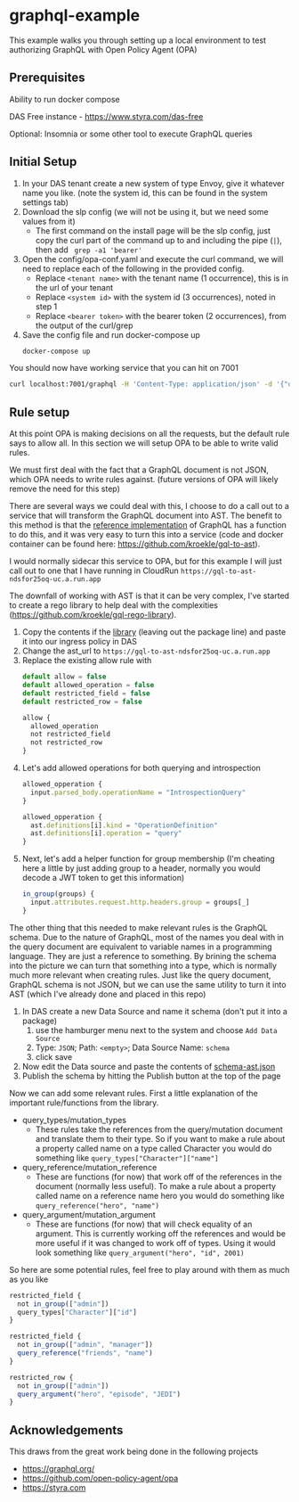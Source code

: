 # graphql-example

This example walks you through setting up a local environment to test authorizing GraphQL with Open Policy Agent (OPA)


## Prerequisites 
Ability to run docker compose

DAS Free instance - https://www.styra.com/das-free

Optional: Insomnia or some other tool to execute GraphQL queries


## Initial Setup
1. In your DAS tenant create a new system of type Envoy, give it whatever name you like.  (note the system id, this can be found in the system settings tab)
1. Download the slp config (we will not be using it, but we need some values from it)
    * The first command on the install page will be the slp config, just copy the curl part of the command up to and including the pipe (`|`), then add ` grep -a1 'bearer'`
1. Open the config/opa-conf.yaml and execute the curl command, we will need to replace each of the following in the provided config.
    * Replace `<tenant name>` with the tenant name (1 occurrence), this is in the url of your tenant
    * Replace `<system id>` with the system id (3 occurrences), noted in step 1
    * Replace `<bearer token>` with the bearer token (2 occurrences), from the output of the curl/grep
1. Save the config file and run docker-compose up
    ```sh
    docker-compose up
    ```

You should now have working service that you can hit on 7001

```sh
curl localhost:7001/graphql -H 'Content-Type: application/json' -d '{"query":"{hero {name}}"}'
```

## Rule setup
At this point OPA is making decisions on all the requests, but the default rule says to allow all.  In this section we will setup OPA to be able to write valid rules.  

We must first deal with the fact that a GraphQL document is not JSON, which OPA needs to write rules against.  (future versions of OPA will likely remove the need for this step)

There are several ways we could deal with this, I choose to do a call out to a service that will transform the GraphQL document into AST.  The benefit to this method is that the [reference implementation](https://graphql.org/graphql-js/) of GraphQL has a function to do this, and it was very easy to turn this into a service (code and docker container can be found here: https://github.com/kroekle/gql-to-ast).

I would normally sidecar this service to OPA, but for this example I will just call out to one that I have running in CloudRun `https://gql-to-ast-ndsfor25oq-uc.a.run.app`

The downfall of working with AST is that it can be very complex, I've started to create a rego library to help deal with the complexities (https://github.com/kroekle/gql-rego-library).

1. Copy the contents if the [library](https://github.com/kroekle/gql-rego-library/blob/main/library/graphql/policy.rego) (leaving out the package line) and paste it into our ingress policy in DAS
1. Change the ast_url to `https://gql-to-ast-ndsfor25oq-uc.a.run.app`
1. Replace the existing allow rule with
    ```js
    default allow = false
    default allowed_operation = false
    default restricted_field = false
    default restricted_row = false

    allow {
      allowed_operation
      not restricted_field
      not restricted_row
    }
    ```
1.  Let's add allowed operations for both querying and introspection
    ```js
    allowed_opperation {
      input.parsed_body.operationName = "IntrospectionQuery"
    }

    allowed_opperation {
      ast.definitions[i].kind = "OperationDefinition"
      ast.definitions[i].operation = "query"
    }
    ```
1. Next, let's add a helper function for group membership (I'm cheating here a little by just adding group to a header, normally you would decode a JWT token to get this information)
    ```js
    in_group(groups) {
      input.attributes.request.http.headers.group = groups[_]
    }
    ```

The other thing that this needed to make relevant rules is the GraphQL schema.  Due to the nature of GraphQL, most of the names you deal with in the query document are equivalent to variable names in a programming language.  They are just a reference to something.  By brining the schema into the picture we can turn that something into a type, which is normally much more relevant when creating rules.  Just like the query document, GraphQL schema is not JSON, but we can use the same utility to turn it into AST (which I've already done and placed in this repo)

1. In DAS create a new Data Source and name it schema (don't put it into a package)
   1. use the hamburger menu next to the system and choose `Add Data Source`
   1. Type: `JSON`; Path: `<empty>`;  Data Source Name: `schema`
   1. click save
1. Now edit the Data source and paste the contents of [schema-ast.json](./schema-ast.json)
1. Publish the schema by hitting the Publish button at the top of the page


Now we can add some relevant rules.  First a little explanation of the important rule/functions from the library.

* query_types/mutation_types
   * These rules take the references from the query/mutation document and translate them to their type.  So if you want to make a rule about a property called name on a type called Character you would do something like `query_types["Character"]["name"]`
* query_reference/mutation_reference 
  * These are functions (for now) that work off of the references in the document (normally less useful).  To make a rule about a property called name on a reference name hero you would do something like `query_reference("hero", "name")`
* query_argument/mutation_argument
  * These are functions (for now) that will check equality of an argument.  This is currently working off the references and would be more useful if it was changed to work off of types.  Using it would look something like `query_argument("hero", "id", 2001)`


So here are some potential rules, feel free to play around with them as much as you like
 
```js
restricted_field {
  not in_group(["admin"])
  query_types["Character"]["id"]
}
```

```js
restricted_field {
  not in_group(["admin", "manager"])
  query_reference("friends", "name")
}
```

```js
restricted_row {
  not in_group(["admin"])
  query_argument("hero", "episode", "JEDI")
}
```

## Acknowledgements 
This draws from the great work being done in the following projects
* https://graphql.org/
* https://github.com/open-policy-agent/opa
* https://styra.com

